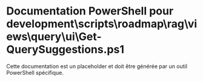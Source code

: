 # Documentation PowerShell pour development\scripts\roadmap\rag\views\query\ui\Get-QuerySuggestions.ps1

Cette documentation est un placeholder et doit être générée par un outil PowerShell spécifique.
